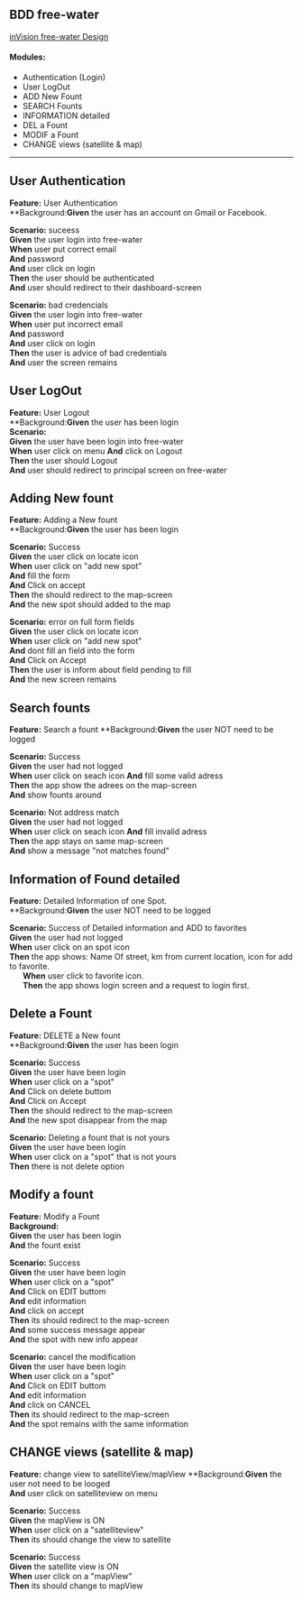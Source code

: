 ## BDD free-water
[inVision free-water Design](https://projects.invisionapp.com/share/VC7LC1O5Z#/screens/166326868)



#### Modules:
  * Authentication (Login)
  * User LogOut
  * ADD New Fount
  * SEARCH Founts
  * INFORMATION detailed
  * DEL a Fount
  * MODIF a Fount
  * CHANGE views (satellite & map)


------
## User Authentication

**Feature:** User Authentication   
**Background:**Given** the user has an account on Gmail or Facebook.  

**Scenario:**   suceess  
**Given** the user login into free-water   
**When** user put correct email  
**And** password   
**And** user click on login  
**Then** the user should be authenticated  
**And** user should redirect to their dashboard-screen

**Scenario:**   bad credencials  
**Given** the user login into free-water   
**When** user put incorrect email  
**And** password   
**And** user click on login  
**Then** the user is advice of bad credentials  
**And** user the screen remains



## User LogOut

**Feature:** User Logout  
**Background:**Given** the user has been login  
**Scenario:**  
**Given** the user have been login into free-water   
**When** user click on menu
**And** click on Logout  
**Then** the user should Logout  
**And** user should redirect to principal screen on free-water

## Adding New fount

**Feature:** Adding a New fount  
**Background:**Given** the user has been login  

**Scenario:** Success   
**Given** the user click on locate icon  
**When** user click on "add new spot"  
**And** fill the form  
**And** Click on accept  
**Then** the should redirect to the map-screen  
**And** the new spot should added to the map

**Scenario:** error on full form fields   
**Given** the user click on locate icon  
**When** user click on "add new spot"  
**And** dont fill an field into the form  
**And** Click on Accept  
**Then** the user is inform about field pending to fill  
**And** the new screen remains


## Search founts

**Feature:** Search a fount
**Background:**Given** the user NOT need to be logged

**Scenario:** Success   
**Given** the user had not logged   
**When** user click on seach icon
**And** fill some valid adress   
**Then** the app show the adrees on the map-screen  
**And** show founts around


**Scenario:** Not address match   
**Given** the user had not logged   
**When** user click on seach icon
**And** fill invalid adress   
**Then** the app stays on same map-screen  
**And** show a message "not matches found"

## Information of Found detailed

**Feature:** Detailed Information of one Spot.  
**Background:**Given** the user NOT need to be logged

**Scenario:** Success of Detailed information and ADD to favorites  
**Given** the user had not logged   
**When** user click on an spot icon  
**Then** the app shows: Name Of street, km from current location, icon for add to favorite.  
&nbsp;&nbsp;&nbsp;&nbsp;&nbsp;&nbsp;**When** user click to favorite icon.  
&nbsp;&nbsp;&nbsp;&nbsp;&nbsp;&nbsp;**Then** the app shows login screen and a request to login first.


## Delete a Fount

**Feature:** DELETE a New fount  
**Background:**Given** the user has been login  

**Scenario:** Success   
**Given** the user have been login  
**When** user click on a "spot"  
**And** Click on delete buttom  
**And** Click on Accept  
**Then** the should redirect to the map-screen  
**And** the new spot disappear from the map

**Scenario:** Deleting a fount that is not yours   
**Given** the user have been login  
**When** user click on a "spot" that is not yours  
**Then** there is not delete option  

## Modify a fount

**Feature:** Modify a Fount  
**Background:**   
**Given** the user has been login  
**And** the fount exist

**Scenario:** Success   
**Given** the user have been login  
**When** user click on a "spot"  
**And** Click on EDIT buttom  
**And** edit information  
**And** click on accept   
**Then** its should redirect to the map-screen  
**And** some success message appear  
**And** the spot with new info appear

**Scenario:** cancel the modification   
**Given** the user have been login  
**When** user click on a "spot"  
**And** Click on EDIT buttom  
**And** edit information  
**And** click on CANCEL   
**Then** its should redirect to the map-screen  
**And** the spot remains with the same information

## CHANGE views (satellite & map)

**Feature:** change view to satelliteView/mapView
**Background:**Given** the user not need to be looged  
**And** user click on satelliteview on menu

**Scenario:** Success   
**Given** the mapView is ON  
**When** user click on a "satelliteview"  
**Then** its should change the view to satellite

**Scenario:** Success   
**Given**  the satellite view is ON  
**When** user click on a "mapView"  
**Then** its should change to mapView
